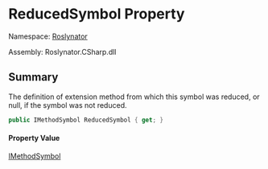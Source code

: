 # ReducedSymbol Property

Namespace: [Roslynator](../../README.md)

Assembly: Roslynator\.CSharp\.dll

## Summary

The definition of extension method from which this symbol was reduced, or null, if the symbol was not reduced\.

```csharp
public IMethodSymbol ReducedSymbol { get; }
```

#### Property Value

[IMethodSymbol](https://docs.microsoft.com/en-us/dotnet/api/microsoft.codeanalysis.imethodsymbol)


